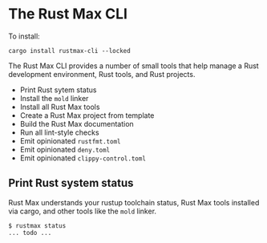 # The Rust Max CLI

To install:

```
cargo install rustmax-cli --locked
```

The Rust Max CLI provides a number of small
tools that help manage a Rust development environment,
Rust tools, and Rust projects.

- Print Rust sytem status
- Install the `mold` linker
- Install all Rust Max tools
- Create a Rust Max project from template
- Build the Rust Max documentation
- Run all lint-style checks
- Emit opinionated `rustfmt.toml`
- Emit opinionated `deny.toml`
- Emit opinionated `clippy-control.toml`

## Print Rust system status

Rust Max understands your rustup toolchain status,
Rust Max tools installed via cargo,
and other tools like the `mold` linker.

```
$ rustmax status
... todo ...
```
